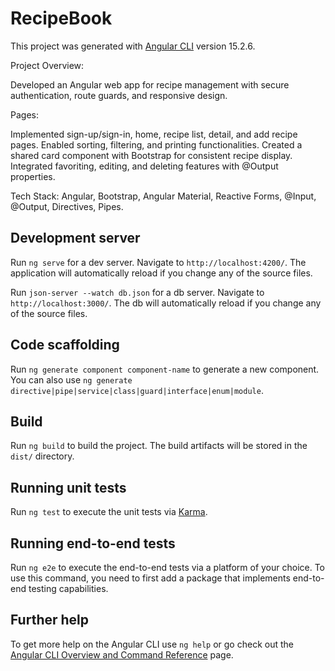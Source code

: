 # RecipeBook

This project was generated with [Angular CLI](https://github.com/angular/angular-cli) version 15.2.6.


Project Overview:

Developed an Angular web app for recipe management with secure authentication, route guards, and responsive design.

Pages:

Implemented sign-up/sign-in, home, recipe list, detail, and add recipe pages.
Enabled sorting, filtering, and printing functionalities.
Created a shared card component with Bootstrap for consistent recipe display.
Integrated favoriting, editing, and deleting features with @Output properties.


Tech Stack:
Angular, Bootstrap, Angular Material, Reactive Forms, @Input, @Output, Directives, Pipes.

## Development server

Run `ng serve` for a dev server. Navigate to `http://localhost:4200/`. The application will automatically reload if you change any of the source files.

Run `json-server --watch db.json` for a db server. Navigate to `http://localhost:3000/`. The db will automatically reload if you change any of the source files.

## Code scaffolding

Run `ng generate component component-name` to generate a new component. You can also use `ng generate directive|pipe|service|class|guard|interface|enum|module`.

## Build

Run `ng build` to build the project. The build artifacts will be stored in the `dist/` directory.

## Running unit tests

Run `ng test` to execute the unit tests via [Karma](https://karma-runner.github.io).

## Running end-to-end tests

Run `ng e2e` to execute the end-to-end tests via a platform of your choice. To use this command, you need to first add a package that implements end-to-end testing capabilities.

## Further help

To get more help on the Angular CLI use `ng help` or go check out the [Angular CLI Overview and Command Reference](https://angular.io/cli) page.
